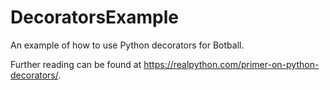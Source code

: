 # DecoratorsExample
An example of how to use Python decorators for Botball.

Further reading can be found at https://realpython.com/primer-on-python-decorators/.
